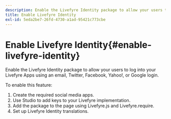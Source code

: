 ```yaml
---
description: Enable the Livefyre Identity package to allow your users to log into your Livefyre Apps using an email, Twitter, Facebook, Yahoo!, or Google login.
title: Enable Livefyre Identity
exl-id: 5eda2be7-26fd-4730-a1ad-95421c773cbe
---
```

# Enable Livefyre Identity{#enable-livefyre-identity}

Enable the Livefyre Identity package to allow your users to log into your Livefyre Apps using an email, Twitter, Facebook, Yahoo!, or Google login.

To enable this feature:

1. Create the required social media apps.
1. Use Studio to add keys to your Livefyre implementation.
1. Add the package to the page using Livefyre.js and Livefyre.require.
1. Set up Livefyre Identity translations.
